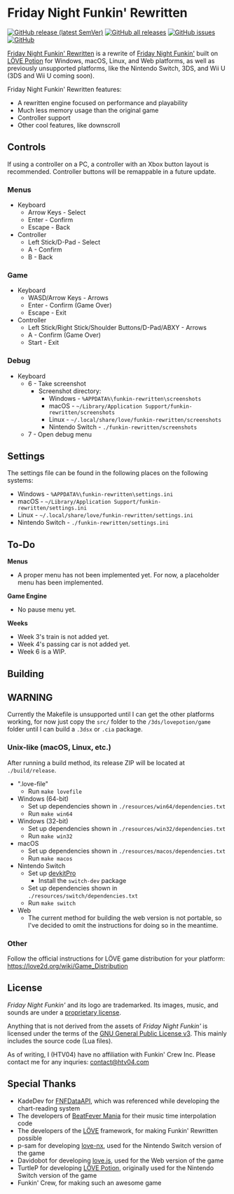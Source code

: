 # Friday Night Funkin' Rewritten

[![GitHub release (latest SemVer)](https://img.shields.io/github/v/release/HTV04/funkin-rewritten?style=flat-square)](https://github.com/HTV04/funkin-rewritten/releases/latest)
[![GitHub all releases](https://img.shields.io/github/downloads/HTV04/funkin-rewritten/total?style=flat-square)](https://github.com/HTV04/funkin-rewritten/releases)
[![GitHub issues](https://img.shields.io/github/issues/HTV04/funkin-rewritten?style=flat-square)](https://github.com/HTV04/funkin-rewritten/issues)
[![GitHub](https://img.shields.io/github/license/HTV04/funkin-rewritten?style=flat-square)](https://github.com/HTV04/funkin-rewritten/blob/main/LICENSE)

[Friday Night Funkin' Rewritten](https://github.com/HTV04/funkin-rewritten) is a rewrite of [Friday Night Funkin'](https://ninja-muffin24.itch.io/funkin) built on [LÖVE Potion](https://lovebrew.org/) for Windows, macOS, Linux, and Web platforms, as well as previously unsupported platforms, like the Nintendo Switch, 3DS, and Wii U (3DS and Wii U coming soon).

Friday Night Funkin' Rewritten features:
* A rewritten engine focused on performance and playability
* Much less memory usage than the original game
* Controller support
* Other cool features, like downscroll

## Controls

If using a controller on a PC, a controller with an Xbox button layout is recommended. Controller buttons will be remappable in a future update.

### Menus

* Keyboard
  * Arrow Keys - Select
  * Enter - Confirm
  * Escape - Back
* Controller
  * Left Stick/D-Pad - Select
  * A - Confirm
  * B - Back

### Game

* Keyboard
  * WASD/Arrow Keys - Arrows
  * Enter - Confirm (Game Over)
  * Escape - Exit
* Controller
  * Left Stick/Right Stick/Shoulder Buttons/D-Pad/ABXY - Arrows
  * A - Confirm (Game Over)
  * Start - Exit

### Debug

* Keyboard
  * 6 - Take screenshot
    * Screenshot directory:
      * Windows - `%APPDATA%\funkin-rewritten\screenshots`
      * macOS - `~/Library/Application Support/funkin-rewritten/screenshots`
	  * Linux - `~/.local/share/love/funkin-rewritten/screenshots`
	  * Nintendo Switch - `./funkin-rewritten/screenshots`
  * 7 - Open debug menu

## Settings

The settings file can be found in the following places on the following systems:
* Windows - `%APPDATA%\funkin-rewritten\settings.ini`
* macOS - `~/Library/Application Support/funkin-rewritten/settings.ini`
* Linux - `~/.local/share/love/funkin-rewritten/settings.ini`
* Nintendo Switch - `./funkin-rewritten/settings.ini`

## To-Do

**Menus**
* A proper menu has not been implemented yet. For now, a placeholder menu has been implemented.

**Game Engine**
* No pause menu yet.

**Weeks**
* Week 3's train is not added yet.
* Week 4's passing car is not added yet.
* Week 6 is a WIP.

## Building

## WARNING

Currently the Makefile is unsupported until I can get the other platforms working, for now just copy the `src/` folder to the `/3ds/lovepotion/game` folder until I can build a `.3dsx` or `.cia` package.

### Unix-like (macOS, Linux, etc.)

After running a build method, its release ZIP will be located at `./build/release`.

* ".love-file"
  * Run `make lovefile`
* Windows (64-bit)
  * Set up dependencies shown in `./resources/win64/dependencies.txt`
  * Run `make win64`
* Windows (32-bit)
  * Set up dependencies shown in `./resources/win32/dependencies.txt`
  * Run `make win32`
* macOS
  * Set up dependencies shown in `./resources/macos/dependencies.txt`
  * Run `make macos`
* Nintendo Switch
  * Set up [devkitPro](https://devkitpro.org/wiki/Getting_Started)
    * Install the `switch-dev` package
  * Set up dependencies shown in `./resources/switch/dependencies.txt`
  * Run `make switch`
* Web
  * The current method for building the web version is not portable, so I've decided to omit the instructions for doing so in the meantime.

### Other

Follow the official instructions for LÖVE game distribution for your platform: https://love2d.org/wiki/Game_Distribution

## License

*Friday Night Funkin'* and its logo are trademarked. Its images, music, and sounds are under a [proprietary license](https://github.com/FunkinCrew/funkin.assets/blob/main/LICENSE.md).

Anything that is not derived from the assets of *Friday Night Funkin'* is licensed under the terms of the [GNU General Public License v3](LICENSE). This mainly includes the source code (Lua files).

As of writing, I (HTV04) have no affiliation with Funkin' Crew Inc. Please contact me for any inquries: contact@htv04.com

## Special Thanks

* KadeDev for [FNFDataAPI](https://github.com/KadeDev/FNFDataAPI), which was referenced while developing the chart-reading system
* The developers of [BeatFever Mania](https://github.com/Sulunia/beatfever) for their music time interpolation code
* The developers of the [LÖVE](https://love2d.org/) framework, for making Funkin' Rewritten possible
* p-sam for developing [love-nx](https://github.com/retronx-team/love-nx), used for the Nintendo Switch version of the game
* Davidobot for developing [love.js](https://github.com/Davidobot/love.js), used for the Web version of the game
* TurtleP for developing [LÖVE Potion](https://github.com/lovebrew/LovePotion), originally used for the Nintendo Switch version of the game
* Funkin' Crew, for making such an awesome game
